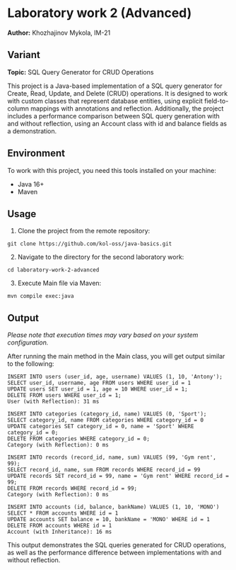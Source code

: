 # Laboratory work 2 (Advanced)

**Author:** Khozhajinov Mykola, IM-21

## Variant

**Topic:** SQL Query Generator for CRUD Operations

This project is a Java-based implementation of a SQL query generator for Create, Read, Update, and Delete (CRUD) operations. It is designed to work with custom classes that represent database entities, using explicit field-to-column mappings with annotations and reflection. Additionally, the project includes a performance comparison between SQL query generation with and without reflection, using an Account class with id and balance fields as a demonstration.

## Environment

To work with this project, you need this tools installed on your machine:
* Java 16+
* Maven

## Usage

1. Clone the project from the remote repository:

`git clone https://github.com/kol-oss/java-basics.git`

2. Navigate to the directory for the second laboratory work:

`cd laboratory-work-2-advanced`

3. Execute Main file via Maven:

`mvn compile exec:java`

## Output

_Please note that execution times may vary based on your system configuration._

After running the main method in the Main class, you will get output similar to the following:

```shell
INSERT INTO users (user_id, age, username) VALUES (1, 10, 'Antony');
SELECT user_id, username, age FROM users WHERE user_id = 1
UPDATE users SET user_id = 1, age = 10 WHERE user_id = 1;
DELETE FROM users WHERE user_id = 1;
User (with Reflection): 31 ms

INSERT INTO categories (category_id, name) VALUES (0, 'Sport');
SELECT category_id, name FROM categories WHERE category_id = 0
UPDATE categories SET category_id = 0, name = 'Sport' WHERE category_id = 0;
DELETE FROM categories WHERE category_id = 0;
Category (with Reflection): 0 ms

INSERT INTO records (record_id, name, sum) VALUES (99, 'Gym rent', 99);
SELECT record_id, name, sum FROM records WHERE record_id = 99
UPDATE records SET record_id = 99, name = 'Gym rent' WHERE record_id = 99;
DELETE FROM records WHERE record_id = 99;
Category (with Reflection): 0 ms

INSERT INTO accounts (id, balance, bankName) VALUES (1, 10, 'MONO')
SELECT * FROM accounts WHERE id = 1
UPDATE accounts SET balance = 10, bankName = 'MONO' WHERE id = 1
DELETE FROM accounts WHERE id = 1
Account (with Inheritance): 16 ms
```

This output demonstrates the SQL queries generated for CRUD operations, as well as the performance difference between implementations with and without reflection.